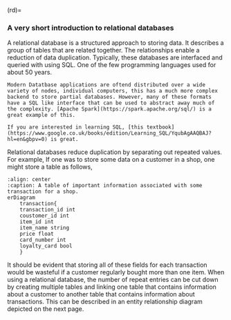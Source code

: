 (rd)=
### A very short introduction to relational databases
A relational database is a structured approach to storing data. It describes a group of tables that are related together. The relationships enable a reduction of data duplication. Typically, these databases are interfaced and queried with using SQL. One of the few programming languages used for about 50 years.
```{margin}
Modern Datatbase applications are oftend distributed over a wide variety of nodes, individual computers, this has a much more complex backend to store partial databases. However, many of these formats have a SQL like interface that can be used to abstract away much of the complexity. [Apache Spark](https://spark.apache.org/sql/) is a great example of this.
``` 
```{note}
If you are interested in learning SQL, [this textbook](https://www.google.co.uk/books/edition/Learning_SQL/YqubAgAAQBAJ?hl=en&gbpv=0) is great.
```
Relational databases reduce duplication by separating out repeated values. For example, If one was to store some data on a customer in a shop, one might store a table as follows,
```{mermaid}
:align: center
:caption: A table of important information associated with some transaction for a shop.
erDiagram
    transaction{
    transaction_id int
    coustomer_id int
    item_id int 
    item_name string
    price float
    card_number int
    loyalty_card bool
    }
```

It should be evident that storing all of these fields for each transaction would be wasteful if a customer regularly bought more than one item. When using a relational database, the number of repeat entries can be cut down by creating multiple tables and linking one table that contains information about a customer to another table that contains information about transactions. This can be described in an entity relationship diagram depicted on the next page.
